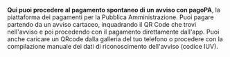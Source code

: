 **Qui puoi procedere al pagamento spontaneo di un avviso con pagoPA**, la piattaforma dei pagamenti per la Pubblica Amministrazione. Puoi pagare partendo da un avviso cartaceo, inquadrando il QR Code che trovi nell'avviso e poi procedendo con il pagamento direttamente dall'app. Puoi anche caricare un QRcode dalla galleria del tuo telefono o procedere con la compilazione manuale dei dati di riconoscimento dell'avviso (codice IUV).